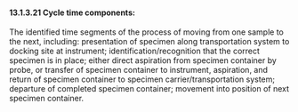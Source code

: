 #### 13.1.3.21 Cycle time components:

The identified time segments of the process of moving from one sample to the next, including: presentation of specimen along transportation system to docking site at instrument; identification/recognition that the correct specimen is in place; either direct aspiration from specimen container by probe, or transfer of specimen container to instrument, aspiration, and return of specimen container to specimen carrier/transportation system; departure of completed specimen container; movement into position of next specimen container.
